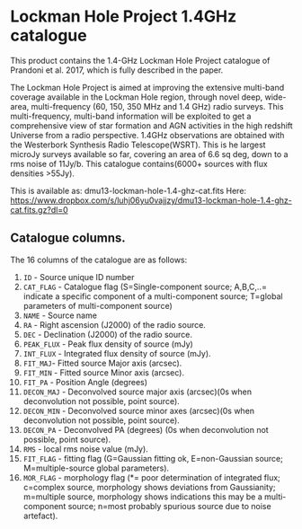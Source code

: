 # Lockman Hole Project 1.4GHz catalogue

This product contains the 1.4-GHz Lockman Hole Project
catalogue of Prandoni et al. 2017, which is fully described in
the paper. 

The Lockman Hole Project is aimed at improving the extensive multi-band coverage available in the Lockman Hole region, through novel deep, wide-area, multi-frequency (60, 150, 350 MHz and 1.4 GHz) radio surveys. This multi-frequency, multi-band information will be exploited to get a comprehensive view of star formation and AGN activities  in  the  high  redshift  Universe  from  a  radio  perspective. 1.4GHz observations are obtained with the Westerbork Synthesis Radio Telescope(WSRT). This is he largest microJy surveys available so far, covering an area of 6.6 sq deg, down to a rms noise of 11Jy/b. This catalogue contains(6000+ sources with flux densities >55Jy).

This is available as: dmu13-lockman-hole-1.4-ghz-cat.fits Here: https://www.dropbox.com/s/luhj06yu0vajjzy/dmu13-lockman-hole-1.4-ghz-cat.fits.gz?dl=0

## Catalogue columns.

The 16 columns of the catalogue are as follows: 

1. `ID` - Source unique ID number
2. `CAT_FLAG` - Catalogue flag (S=Single-component source; A,B,C,..= indicate a specific component of a multi-component source; T=global parameters of multi-component source)
3. `NAME` - Source name
4. `RA` - Right ascension (J2000) of the radio source.
5. `DEC` - Declination (J2000) of the radio source.
6. `PEAK_FLUX` - Peak flux density of source (mJy)
7. `INT_FLUX` - Integrated flux density of source (mJy). 
8. `FIT_MAJ`- Fitted source Major axis (arcsec).
9. `FIT_MIN` - Fitted source Minor axis (arcsec).
10. `FIT_PA` - Position Angle (degrees)
11. `DECON_MAJ` - Deconvolved source major axis (arcsec)(0s when deconvolution not possible, point source).
12. `DECON_MIN` - Deconvolved source minor axes (arcsec)(0s when deconvolution not possible, point source).
13. `DECON_PA` - Deconvolved PA (degrees) (0s when deconvolution not possible, point source).
14. `RMS` - local rms noise value (mJy).
15. `FIT_FLAG` - fitting flag (G=Gaussian fitting ok,  E=non-Gaussian source; M=multiple-source global parameters).
16. `MOR_FLAG` - morphology flag (*= poor determination of integrated flux; c=complex source, morphology shows deviations from Gaussianity;
m=multiple source, morphology shows indications this may be a multi-component source; n=most probably spurious source due to noise artefact).
